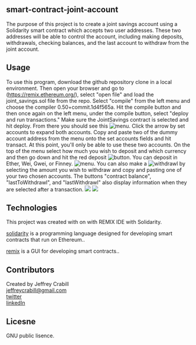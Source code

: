 ## smart-contract-joint-account
The purpose of this project is to create a joint savings account using a Solidarity smart contract which accepts two user addresses.  These two addresses will be able to control the account, including making deposits, withdrawals, checking balances, and the last account to withdraw from the joint account.  


## Usage
To use this program, download the github repository clone in a local environment.  Then open your browser and go to (https://remix.ethereum.org/), select "open file" and load the joint_savings.sol file from the repo.  Select "compile" from the left menu and choose the compiler 0.50+commit.1d4f565a.  Hit the compile button and then once again on the left menu, under the compile button, select "deploy and run transactions."  Make sure the JointSavings contract is selected and hit deploy.  From there you should see this
![menu](/images/1.png).  Click the arrow by set accounts to expand both accounts.  Copy and paste two of the dummy account address from the menu onto the set accounts fields and hit transact.  At this point, you'll only be able to use these two accounts.  On the top of the menu select how much you wish to deposit and which currency and then go down and hit the red deposit ![button](/images/2.png).  You can deposit in Ether, Wei, Gwei, or Finney.  ![menu](/images/3.png).  You can also make a ![withdrawl](/images/6.png) by selecting the amount you wish to withdraw and copy and pasting one of your two chosen accounts.  The buttons "contract balance", "lastToWithdrawl", and "lastWithdrawl"  also display information when they are selected after a transaction. ![](/images/7.png) ![](/images/8.png)

## Technologies
This project was created with on with REMIX IDE with Solidarity.

[solidarity](https://soliditylang.org/) is a programming language designed for developing smart contracts that run on Ethereum..

[remix](https://remix-project.org/) is a GUI for developing smart contracts..




## Contributors
Created by Jeffrey Crabill  
jeffreycrabill@gmail.com  
[twitter](twitter.com/jeffcrabill)  
[linkedIn](linkedin.com/jeffreycrabill)  



## Licesne
GNU public lisence.